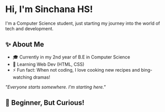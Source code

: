 # Hi, I'm Sinchana HS!

I'm a Computer Science student, just starting my journey into the world of tech and development.

## ✨ About Me
- 🎓 Currently in my 2nd year of B.E in Computer Science
- 🌱 Learning Web Dev (HTML, CSS) 
- ⚡ Fun fact: When not coding, I love cooking new recipes and bing-watching dramas!

*"Everyone starts somewhere. I’m starting here."*

## 🌱 Beginner, But Curious!
